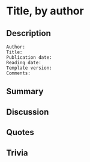 # Title, by author

## Description

```
Author:
Title:
Publication date:
Reading date:
Template version:
Comments:
```

## Summary

## Discussion

## Quotes

## Trivia
